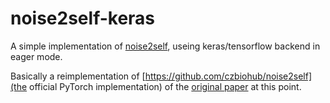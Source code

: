 # noise2self-keras
A simple implementation of [noise2self](https://arxiv.org/abs/1901.11365), useing keras/tensorflow backend in eager mode.

Basically a reimplementation of [https://github.com/czbiohub/noise2self](the official PyTorch implementation) of the [original paper](https://arxiv.org/abs/1901.11365) at this point. 